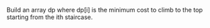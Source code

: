 
Build an array dp where dp[i] is the minimum cost to climb to the top starting from the ith staircase.
